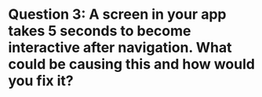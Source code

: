 # Question 3: A screen in your app takes 5 seconds to become interactive after navigation. What could be causing this and how would you fix it?
